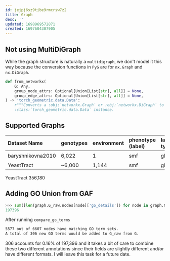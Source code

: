 ```yaml
---
id: jejpj6sz9tibe9rmcrsw7z2
title: Graph
desc: ''
updated: 1698969572871
created: 1697604307905
---
```

## Not using MultiDiGraph

While the graph structure is naturally a `multidigraph`, we don't model it this way because the conversion functions in `PyG` are for `nx.Graph` and `nx.DiGraph`.

```python
def from_networkx(
    G: Any,
    group_node_attrs: Optional[Union[List[str], all]] = None,
    group_edge_attrs: Optional[Union[List[str], all]] = None,
) -> 'torch_geometric.data.Data':
    r"""Converts a :obj:`networkx.Graph` or :obj:`networkx.DiGraph` to a
    :class:`torch_geometric.data.Data` instance.
```

## Supported Graphs

| $\textbf{Dataset Name}$ | genotypes  | environment | phenotype (label)             | label type             | description                | supported |
| :---------------------- | :--------- | :---------- | :---------------------------- | :--------------------- | :------------------------- | :-------: |
| baryshnikovna2010       | 6,022      | 1           | $\text{smf}$                  | global                 | growth rate                |     ✔️     |
| YeastTract              | ~6,000     | 1,144       | $\text{smf}$                    | global       | growth rate                |           |

YeastTract
356,180

## Adding GO Union from GAF

```python
>>> sum([len(graph.G_raw.nodes[node]['go_details']) for node in graph.G_raw])
197396
```

After running `compare_go_terms`

```bash
5577 out of 6607 nodes have matching GO term sets.
A total of 306 new GO terms would be added to G_raw from G.
```

306 accounts for 0.16% of 197,396 and it takes a bit of care to combine these two different annotations since their fields are slightly different and/or have different formats. I will leave this task for a future date.
